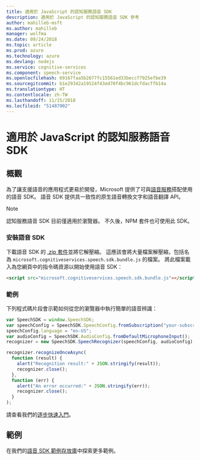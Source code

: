 ```yaml
---
title: 適用於 JavaScript 的認知服務語音 SDK
description: 適用於 JavaScript 的認知服務語音 SDK 參考
author: mahilleb-msft
ms.author: mahilleb
manager: wolfma
ms.date: 09/24/2018
ms.topic: article
ms.prod: azure
ms.technology: azure
ms.devlang: nodejs
ms.service: cognitive-services
ms.component: speech-service
ms.openlocfilehash: 69167faa5b2677fc15561ed33beccf7925efbe39
ms.sourcegitcommit: b1e29342a19524f43ed70f4bc961dcfdacffb14a
ms.translationtype: HT
ms.contentlocale: zh-TW
ms.lasthandoff: 11/15/2018
ms.locfileid: "51487902"
---
```

# <a name="cognitive-services-speech-sdk-for-javascript"></a>適用於 JavaScript 的認知服務語音 SDK

## <a name="overview"></a>概觀

為了讓支援語音的應用程式更易於開發，Microsoft 提供了可與[語音服務](https://aka.ms/csspeech)搭配使用的語音 SDK。
語音 SDK 提供具一致性的原生語音轉換文字和語音翻譯 API。

> [!NOTE]
> 認知服務語音 SDK 目前僅適用於瀏覽器。
> 不久後，NPM 套件也可使用此 SDK。

### <a name="install-the-speech-sdk"></a>安裝語音 SDK

下載語音 SDK 的 [.zip 套件](https://aka.ms/csspeech/jsbrowserpackage)並將它解壓縮。
這應該會將大量檔案解壓縮，包括名為 `microsoft.cognitiveservices.speech.sdk.bundle.js` 的檔案。
將此檔案載入為您網頁中的指令碼資源以開始使用語音 SDK：

```html
<script src="microsoft.cognitiveservices.speech.sdk.bundle.js"></script>
```

### <a name="example"></a>範例 

下列程式碼片段會示範如何從您的瀏覽器中執行簡單的語音辨識：

```javascript 
var SpeechSDK = window.SpeechSDK;
var speechConfig = SpeechSDK.SpeechConfig.fromSubscription("your-subscription-key", "your-service-region");
speechConfig.language = "en-US";
var audioConfig = SpeechSDK.AudioConfig.fromDefaultMicrophoneInput();
recognizer = new SpeechSDK.SpeechRecognizer(speechConfig, audioConfig);

recognizer.recognizeOnceAsync(
  function (result) {
    alert("Recognition result:" + JSON.stringify(result));
    recognizer.close();
  },
  function (err) {
    alert("An error occurred:" + JSON.stringify(err));
    recognizer.close();
  }
);
``` 

請查看我們的[逐步快速入門](/azure/cognitive-services/speech-service/quickstart-js-browser)。

## <a name="samples"></a>範例

在我們的[語音 SDK 範例存放庫](https://aka.ms/csspeech/samples)中探索更多範例。
